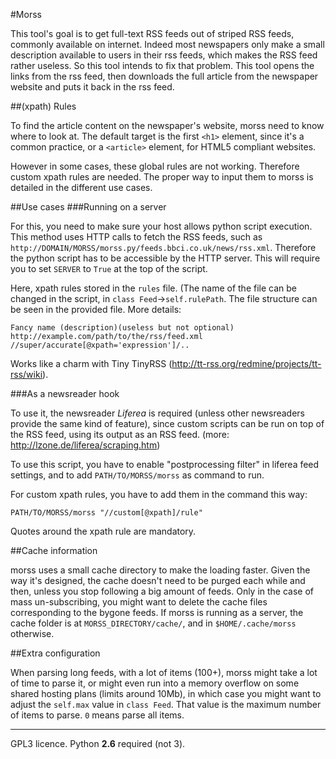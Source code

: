 #Morss

This tool's goal is to get full-text RSS feeds out of striped RSS feeds, commonly available on internet. Indeed most newspapers only make a small description available to users in their rss feeds, which makes the RSS feed rather useless. So this tool intends to fix that problem.
This tool opens the links from the rss feed, then downloads the full article from the newspaper website and puts it back in the rss feed.

##(xpath) Rules

To find the article content on the newspaper's website, morss need to know where to look at. The default target is the first `<h1>` element, since it's a common practice, or a `<article>` element, for HTML5 compliant websites.

However in some cases, these global rules are not working. Therefore custom xpath rules are needed. The proper way to input them to morss is detailed in the different use cases.

##Use cases
###Running on a server

For this, you need to make sure your host allows python script execution. This method uses HTTP calls to fetch the RSS feeds, such as `http://DOMAIN/MORSS/morss.py/feeds.bbci.co.uk/news/rss.xml`. Therefore the python script has to be accessible by the HTTP server.
This will require you to set `SERVER` to `True` at the top of the script.

Here, xpath rules stored in the `rules` file. (The name of the file can be changed in the script, in `class Feed`→`self.rulePath`. The file structure can be seen in the provided file. More details:

	Fancy name (description)(useless but not optional)
	http://example.com/path/to/the/rss/feed.xml
	//super/accurate[@xpath='expression']/..

Works like a charm with Tiny TinyRSS (<http://tt-rss.org/redmine/projects/tt-rss/wiki>).

###As a newsreader hook

To use it, the newsreader *Liferea* is required (unless other newsreaders provide the same kind of feature), since custom scripts can be run on top of the RSS feed, using its output as an RSS feed. (more: <http://lzone.de/liferea/scraping.htm>)

To use this script, you have to enable "postprocessing filter" in liferea feed settings, and to add `PATH/TO/MORSS/morss` as command to run.

For custom xpath rules, you have to add them in the command this way:

	PATH/TO/MORSS/morss "//custom[@xpath]/rule"

Quotes around the xpath rule are mandatory.

##Cache information

morss uses a small cache directory to make the loading faster. Given the way it's designed, the cache doesn't need to be purged each while and then, unless you stop following a big amount of feeds. Only in the case of mass un-subscribing, you might want to delete the cache files corresponding to the bygone feeds. If morss is running as a server, the cache folder is at `MORSS_DIRECTORY/cache/`, and in `$HOME/.cache/morss` otherwise.

##Extra configuration

When parsing long feeds, with a lot of items (100+), morss might take a lot of time to parse it, or might even run into a memory overflow on some shared hosting plans (limits around 10Mb), in which case you might want to adjust the `self.max` value in `class Feed`. That value is the maximum number of items to parse. `0` means parse all items.

---

GPL3 licence.
Python **2.6** required (not 3).
